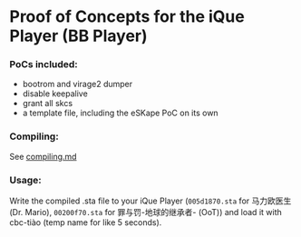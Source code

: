 # Proof of Concepts for the iQue Player (BB Player)
### PoCs included:
+ bootrom and virage2 dumper
+ disable keepalive
+ grant all skcs
+ a template file, including the eSKape PoC on its own
### Compiling:
See [compiling.md](/code/compiling.md)
### Usage:
Write the compiled .sta file to your iQue Player (`005d1870.sta` for 马力欧医生  (Dr. Mario), `00200f70.sta` for	罪与罚-地球的继承者-  (OoT)) and load it with cbc-tiào (temp name for like 5 seconds).
